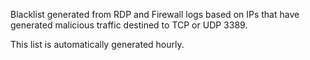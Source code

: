 Blacklist generated from RDP and Firewall logs based on IPs that have generated malicious traffic destined to TCP or UDP 3389.

This list is automatically generated hourly.
